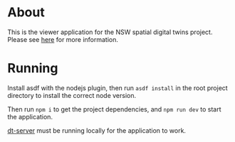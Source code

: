 # About

This is the viewer application for the NSW spatial digital twins project. Please see [here](https://aykyu.github.io/dt-server/) for more information.

# Running

Install asdf with the nodejs plugin, then run `asdf install` in the root project directory to install the correct node version.

Then run `npm i` to get the project dependencies, and `npm run dev` to start the application.

[dt-server](https://github.com/aykyu/dt-server) must be running locally for the application to work.
